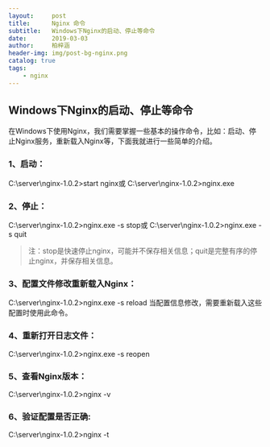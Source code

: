 ```yaml
---
layout:     post
title:      Nginx 命令
subtitle:   Windows下Nginx的启动、停止等命令
date:       2019-03-03
author:     柏梓涵
header-img: img/post-bg-nginx.png
catalog: true
tags:
    - nginx
---
```


## Windows下Nginx的启动、停止等命令

在Windows下使用Nginx，我们需要掌握一些基本的操作命令，比如：启动、停止Nginx服务，重新载入Nginx等，下面我就进行一些简单的介绍。

### 1、启动：

C:\server\nginx-1.0.2>start nginx或
C:\server\nginx-1.0.2>nginx.exe

### 2、停止：

C:\server\nginx-1.0.2>nginx.exe -s stop或
C:\server\nginx-1.0.2>nginx.exe -s quit

>注：stop是快速停止nginx，可能并不保存相关信息；quit是完整有序的停止nginx，并保存相关信息。

### 3、配置文件修改重新载入Nginx：

C:\server\nginx-1.0.2>nginx.exe -s reload
当配置信息修改，需要重新载入这些配置时使用此命令。

### 4、重新打开日志文件：

C:\server\nginx-1.0.2>nginx.exe -s reopen

### 5、查看Nginx版本：

C:\server\nginx-1.0.2>nginx -v

### 6、验证配置是否正确: 

C:\server\nginx-1.0.2>nginx -t
